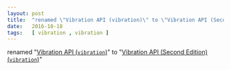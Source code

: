 ```yaml
---
layout: post
title:  "renamed \"Vibration API (vibration)\" to \"Vibration API (Second Edition) (vibration)\""
date:   2016-10-18
tags:   [ vibration , vibration ]
---
```


renamed "[Vibration API (`vibration`)](/spec/vibration)" to "[Vibration API (Second Edition) (`vibration`)](/spec/vibration)"

